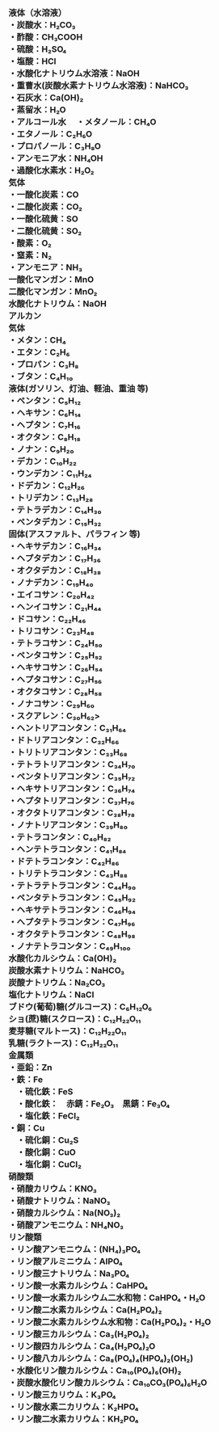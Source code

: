 <html lang="ja">
  <head>
    <meta charset="UTF-8">
    <meta name="viewport" content="width=device-width, initial-scale=1.0">
    <title>化学式</title>
    <style>
      h2 {
        color: black
      }
      body {
        background: white
        font-family:'ＭＳ Ｐゴシック','メイリオ','ヒラギノ角ゴ Pro W3',sans-serif;
      }
    </style>
  </head>
<body>
  <h3>
  液体（水溶液）<br>
  ・炭酸水：H₂CO₃<br>
  ・酢酸：CH₃COOH<br>
  ・硫酸：H₂SO₄<br>
  ・塩酸：HCl<br>
  ・水酸化ナトリウム水溶液：NaOH<br>
  ・重曹水(炭酸水素ナトリウム水溶液)：NaHCO₃<br>
  ・石灰水：Ca(OH)₂<br>
  ・蒸留水：H₂O<br>
  ・アルコール水
  　・メタノール：CH₄O<br>
    ・エタノール：C₂H₆O<br>
    ・プロパノール：C₃H₈O<br>
  ・アンモニア水：NH₄OH<br>
  ・過酸化水素水：H₂O₂<br>
  気体<br>
  ・一酸化炭素：CO<br>
  ・二酸化炭素：CO₂<br>
  ・一酸化硫黄：SO<br>
  ・二酸化硫黄：SO₂<br>
  ・酸素：O₂<br>
  ・窒素：N₂<br>
  ・アンモニア：NH₃<br>
  一酸化マンガン：MnO<br>
  二酸化マンガン：MnO₂<br>
  水酸化ナトリウム：NaOH<br>
  アルカン<br>
    気体<br>
  ・メタン：CH₄<br>
  ・エタン：C₂H₆<br>
  ・プロパン：C₃H₈<br>
    ・ブタン：C₄H₁₀<br>
    液体(ガソリン、灯油、軽油、重油 等)<br>
    ・ペンタン：C₅H₁₂<br>
    ・ヘキサン：C₆H₁₄<br>
    ・ヘプタン：C₇H₁₆<br>
    ・オクタン：C₈H₁₈<br>
    ・ノナン：C₉H₂₀<br>
    ・デカン：C₁₀H₂₂<br>
    ・ウンデカン：C₁₁H₂₄<br>
    ・ドデカン：C₁₂H₂₆<br>
    ・トリデカン：C₁₃H₂₈<br>
    ・テトラデカン：C₁₄H₃₀<br>
    ・ペンタデカン：C₁₅H₃₂<br>
    固体(アスファルト、パラフィン 等)<br>
    ・ヘキサデカン：C₁₆H₃₄<br>
    ・ヘプタデカン：C₁₇H₃₆<br>
    ・オクタデカン：C₁₈H₃₈<br>
    ・ノナデカン：C₁₉H₄₀<br>
    ・エイコサン：C₂₀H₄₂<br>
    ・ヘンイコサン：C₂₁H₄₄<br>
    ・ドコサン：C₂₂H₄₆<br>
    ・トリコサン：C₂₃H₄₈<br>
    ・テトラコサン：C₂₄H₅₀<br>
    ・ペンタコサン：C₂₅H₅₂<br>
    ・ヘキサコサン：C₂₆H₅₄<br>
    ・ヘプタコサン：C₂₇H₅₆<br>
    ・オクタコサン：C₂₈H₅₈<br>
    ・ノナコサン：C₂₉H₆₀<br>
    ・スクアレン：C₃₀H₆₂><br>
    ・ヘントリアコンタン：C₃₁H₆₄<br>
    ・ドトリアコンタン：C₃₂H₆₆<br>
    ・トリトリアコンタン：C₃₃H₆₈<br>
    ・テトラトリアコンタン：C₃₄H₇₀<br>
    ・ペンタトリアコンタン：C₃₅H₇₂<br>
    ・ヘキサトリアコンタン：C₃₆H₇₄<br>
    ・ヘプタトリアコンタン：C₃₇H₇₆<br>
    ・オクタトリアコンタン：C₃₈H₇₈<br>
    ・ノナトリアコンタン：C₃₉H₈₀<br>
    ・テトラコンタン：C₄₀H₈₂<br>
    ・ヘンテトラコンタン：C₄₁H₈₄<br>
    ・ドテトラコンタン：C₄₂H₈₆<br>
    ・トリテトラコンタン：C₄₃H₈₈<br>
    ・テトラテトラコンタン：C₄₄H₉₀<br>
    ・ペンタテトラコンタン：C₄₅H₉₂<br>
    ・ヘキサテトラコンタン：C₄₆H₉₄<br>
    ・へプタテトラコンタン：C₄₇H₉₆<br>
    ・オクタテトラコンタン：C₄₈H₉₈<br>
    ・ノナテトラコンタン：C₄₉H₁₀₀<br>
  水酸化カルシウム：Ca(OH)₂<br>
  炭酸水素ナトリウム：NaHCO₃<br>
  炭酸ナトリウム：Na₂CO₃<br>
  塩化ナトリウム：NaCl<br>
ブドウ(葡萄)糖(グルコース)：C₆H₁₂O₆<br>
  ショ(蔗)糖(スクロース)：C₁₂H₂₂O₁₁<br>
  麦芽糖(マルトース)：C₁₂H₂₂O₁₁<br>
  乳糖(ラクトース)：C₁₂H₂₂O₁₁<br>
  金属類<br>
・亜鉛：Zn<br>
  ・鉄：Fe<br>
  　・硫化鉄：FeS<br>
  　・酸化鉄：　赤錆：Fe₂O₃　黒錆：Fe₃O₄<br>
  　・塩化鉄：FeCl₂<br>
  ・銅：Cu<br>
  　・硫化銅：Cu₂S<br>
  　・酸化銅：CuO<br>
  　・塩化銅：CuCl₂<br>
  硝酸類<br>
  ・硝酸カリウム：KNO₃<br>
  ・硝酸ナトリウム：NaNO₃<br>
  ・硝酸カルシウム：Na(NO₃)₂<br>
  ・硝酸アンモニウム：NH₄NO₃<br>
  リン酸類<br>
  ・リン酸アンモニウム：(NH₄)₃PO₄<br>
  ・リン酸アルミニウム：AlPO₄<br>
  ・リン酸三ナトリウム：Na₃PO₄<br>
  ・リン酸一水素カルシウム：CaHPO₄<br>
  ・リン酸一水素カルシウム二水和物：CaHPO₄・H₂O<br>
  ・リン酸二水素カルシウム：Ca(H₂PO₄)₂<br>
  ・リン酸二水素カルシウム水和物：Ca(H₂PO₄)₂・H₂O<br>
  ・リン酸三カルシウム：Ca₃(H₂PO₄)₂<br>
  ・リン酸四カルシウム：Ca₄(H₂PO₄)₂O<br>
  ・リン酸八カルシウム：Ca₈(PO₄)₄(HPO₄)₂(OH₂)<br>
  ・水酸化リン酸カルシウム：Ca₁₀(PO₄)₆(OH)₂<br>
  ・炭酸水酸化リン酸カルシウム：Ca₁₀CO₃(PO₄)₆H₂O<br>
  ・リン酸三カリウム：K₃PO₄<br>
  ・リン酸水素二カリウム：K₂HPO₄<br>
  ・リン酸二水素カリウム：KH₂PO₄<br>
  </h3>
</body>
</html>
